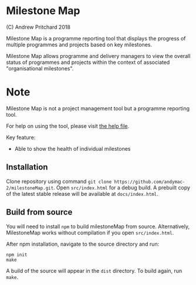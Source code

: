 # Milestone Map

(C) Andrew Pritchard 2018

Milestone Map is a programme reporting tool that displays the progress of multiple programmes and projects based on key milestones.

Milestone Map allows programme and delivery managers to view the overall status of programmes and projects within the context of associated "organisational milestones".

# Note
Milestone Map is not a project management tool but a programme reporting tool.

For help on using the tool, please visit [the help file](docs/instructions.md).

Key feature: 
- Able to show the health of individual milestones

## Installation

Clone repository using command `git clone https://github.com/andymac-2/milestoneMap.git`. Open `src/index.html` for a debug build. A prebuilt copy of the latest stable release will be available at `docs/index.html`. 

## Build from source

You will need to install `npm` to build milestoneMap from source. Alternatively, MilestoneMap works without compilation if you open `src/index.html`.

After npm installation, navigate to the source directory and run: 

```
npm init
make
```

A build of the source will appear in the `dist` directory. To build again, run `make`.
